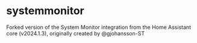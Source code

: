 # systemmonitor
Forked version of the System Monitor integration from the Home Assistant core (v2024.1.3), originally created by @gjohansson-ST